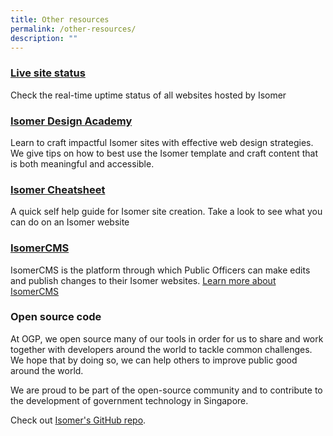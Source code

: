 ```yaml
---
title: Other resources
permalink: /other-resources/
description: ""
---
```

### [Live site status](https://status.isomer.gov.sg/)
Check the real-time uptime status of all websites hosted by Isomer

### [Isomer Design Academy](https://designacademy.isomer.gov.sg/)
Learn to craft impactful Isomer sites with effective web design strategies. We give tips on how to best use the Isomer template and craft content that is both meaningful and accessible.

### [Isomer Cheatsheet](https://cheatsheet.isomer.gov.sg/)
A quick self help guide for Isomer site creation. Take a look to see what you can do on an Isomer website

### [IsomerCMS](https://cms.isomer.gov.sg/)
IsomerCMS is the platform through which Public Officers can make edits and publish changes to their Isomer websites. [Learn more about IsomerCMS](/about-isomer/what-is-isomer/isomercms/)


### Open source code
At OGP, we open source many of our tools in order for us to share and work together with developers around the world to tackle common challenges. We hope that by doing so, we can help others to improve public good around the world.

We are proud to be part of the open-source community and to contribute to the development of government technology in Singapore.

Check out [Isomer's GitHub repo](https://github.com/isomerpages/).